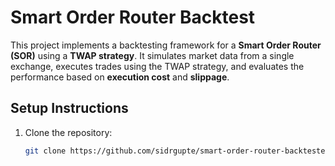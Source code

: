 # Smart Order Router Backtest

This project implements a backtesting framework for a **Smart Order Router (SOR)** using a **TWAP strategy**. It simulates market data from a single exchange, executes trades using the TWAP strategy, and evaluates the performance based on **execution cost** and **slippage**.

## Setup Instructions

1. Clone the repository:
   ```bash
   git clone https://github.com/sidrgupte/smart-order-router-backtester.git
